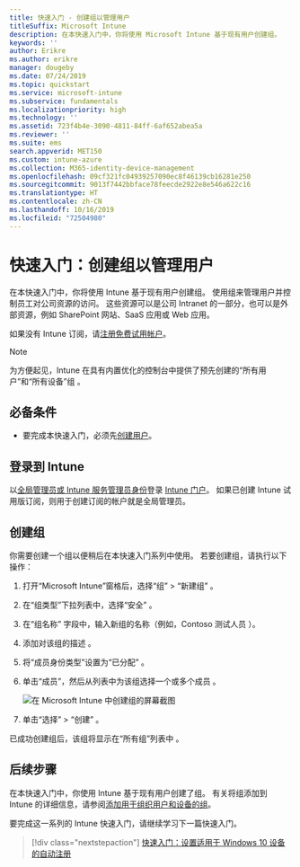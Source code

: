 ```yaml
---
title: 快速入门 - 创建组以管理用户
titleSuffix: Microsoft Intune
description: 在本快速入门中，你将使用 Microsoft Intune 基于现有用户创建组。
keywords: ''
author: Erikre
ms.author: erikre
manager: dougeby
ms.date: 07/24/2019
ms.topic: quickstart
ms.service: microsoft-intune
ms.subservice: fundamentals
ms.localizationpriority: high
ms.technology: ''
ms.assetid: 723f4b4e-3090-4811-84ff-6af652abea5a
ms.reviewer: ''
ms.suite: ems
search.appverid: MET150
ms.custom: intune-azure
ms.collection: M365-identity-device-management
ms.openlocfilehash: 09cf321fc04939257090ec8f46139cb16281e250
ms.sourcegitcommit: 9013f7442bbface78feecde2922e8e546a622c16
ms.translationtype: HT
ms.contentlocale: zh-CN
ms.lasthandoff: 10/16/2019
ms.locfileid: "72504980"
---
```

# <a name="quickstart-create-a-group-to-manage-users"></a>快速入门：创建组以管理用户

在本快速入门中，你将使用 Intune 基于现有用户创建组。 使用组来管理用户并控制员工对公司资源的访问。 这些资源可以是公司 Intranet 的一部分，也可以是外部资源，例如 SharePoint 网站、SaaS 应用或 Web 应用。

如果没有 Intune 订阅，请[注册免费试用帐户](free-trial-sign-up.md)。

>[!NOTE]
>为方便起见，Intune 在具有内置优化的控制台中提供了预先创建的“所有用户”和“所有设备”组   。

## <a name="prerequisites"></a>必备条件

- 要完成本快速入门，必须先[创建用户](quickstart-create-user.md)。

## <a name="sign-in-to-intune"></a>登录到 Intune

以[全局管理员或 Intune 服务管理员身份](users-add.md#types-of-administrators)登录 [Intune 门户](https://aka.ms/intuneportal)。 如果已创建 Intune 试用版订阅，则用于创建订阅的帐户就是全局管理员。

## <a name="create-a-group"></a>创建组

你需要创建一个组以便稍后在本快速入门系列中使用。 若要创建组，请执行以下操作：

1. 打开“Microsoft Intune”窗格后，选择“组” > “新建组”    。
2. 在“组类型”下拉列表中，选择“安全”   。
3. 在“组名称”  字段中，输入新组的名称（例如，Contoso 测试人员  ）。
4. 添加对该组的描述  。
5. 将“成员身份类型”设置为“已分配”   。 
6. 单击“成员”，然后从列表中为该组选择一个或多个成员  。

    ![在 Microsoft Intune 中创建组的屏幕截图](./media/quickstart-create-group/quickstart-use-groups-01.png)

7. 单击“选择” > “创建”   。

已成功创建组后，该组将显示在“所有组”列表中  。 

## <a name="next-steps"></a>后续步骤

在本快速入门中，你使用 Intune 基于现有用户创建了组。 有关将组添加到 Intune 的详细信息，请参阅[添加用于组织用户和设备的组](../groups-add.md)。

要完成这一系列的 Intune 快速入门，请继续学习下一篇快速入门。

> [!div class="nextstepaction"]
> [快速入门：设置适用于 Windows 10 设备的自动注册](../enrollment/quickstart-setup-auto-enrollment.md)
